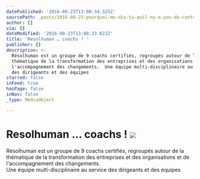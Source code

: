 ```yaml
---
datePublished: '2016-08-23T13:08:34.325Z'
sourcePath: _posts/2016-08-23-pourquoi-me-dis-tu-quil-ny-a-pas-de-contenus.md
author: []
via: {}
dateModified: '2016-08-23T13:08:33.822Z'
title: 'Resolhuman … coachs ! '
publisher: {}
description: >-
  Résolhuman est un groupe de 9 coachs certifiés, regroupés autour de la
  thématique de la transformation des entreprises et des organisations et de
  l'accompagnement des changements.  Une équipe multi-disciplinaire au service
  des dirigeants et des équipes
starred: false
inFeed: true
hasPage: false
inNav: false
_type: MediaObject

---
```

# Resolhuman ... coachs ! ![](https://the-grid-user-content.s3-us-west-2.amazonaws.com/7273bff2-c0c7-4209-850f-47d6377c148c.jpg)

Résolhuman est un groupe de 9 coachs certifiés, regroupés autour de la thématique de la transformation des entreprises et des organisations et de l'accompagnement des changements.   
Une équipe multi-disciplinaire au service des dirigeants et des équipes